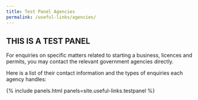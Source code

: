 ```yaml
---
title: Test Panel Agencies
permalink: /useful-links/agencies/
---
```


##  THIS IS A TEST PANEL 

For enquiries on specific matters related to starting a business, licences and permits, you may contact the relevant government agencies directly.

Here is a list of their contact information and the types of enquiries each agency handles:

{% include panels.html panels=site.useful-links.testpanel %}
